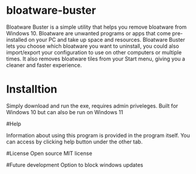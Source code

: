 # bloatware-buster
Bloatware Buster is a simple utility that helps you remove bloatware from Windows 10. Bloatware are unwanted programs or apps that come pre-installed on your PC and take up space and resources. Bloatware Buster lets you choose which bloatware you want to uninstall, you could also import/export your configuration to use on other computers or multiple times. It also removes bloatware tiles from your Start menu, giving you a cleaner and faster experience.

# Installtion

Simply download and run the exe, requires admin priveleges. Built for Windows 10 but can also be run on Windows 11

#Help

Information about using this program is provided in the program itself. You can access by clicking help button under the other tab.

#License
Open source MIT license

#Future development
Option to block windows updates

